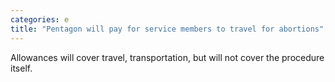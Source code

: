 ```yaml
---
categories: e
title: "Pentagon will pay for service members to travel for abortions"
---
```

Allowances will cover travel, transportation, but will not cover the procedure itself.